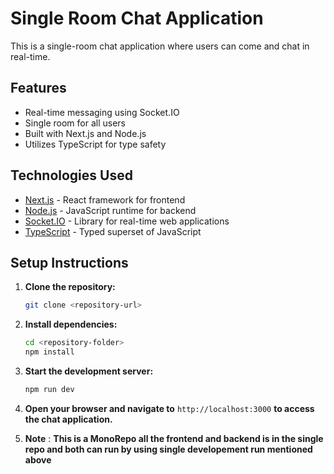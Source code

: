 # Single Room Chat Application

This is a single-room chat application where users can come and chat in real-time.

## Features

- Real-time messaging using Socket.IO
- Single room for all users
- Built with Next.js and Node.js
- Utilizes TypeScript for type safety

## Technologies Used

- [Next.js](https://nextjs.org/) - React framework for frontend
- [Node.js](https://nodejs.org/) - JavaScript runtime for backend
- [Socket.IO](https://socket.io/) - Library for real-time web applications
- [TypeScript](https://www.typescriptlang.org/) - Typed superset of JavaScript

## Setup Instructions

1. **Clone the repository:**

   ```bash
   git clone <repository-url>
   ```

2. **Install dependencies:**

   ```bash
   cd <repository-folder>
   npm install
   ```

3. **Start the development server:**

   ```bash
   npm run dev
   ```

4. **Open your browser and navigate to** `http://localhost:3000` **to access the chat application.**

5. **Note** : **This is a MonoRepo all the frontend and backend is in the single repo and both can run by using single developement run mentioned above**
